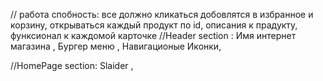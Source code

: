 // работа спобность: все должно кликаться добовлятся в избранное и корзину, открываться каждый продукт по id, описания к прадукту, функсионал к каждомой карточке 
//Header section :
Имя интернет магазина ,
Бургер меню ,
Навигационые Иконки,

//HomePage section:
Slaider ,
